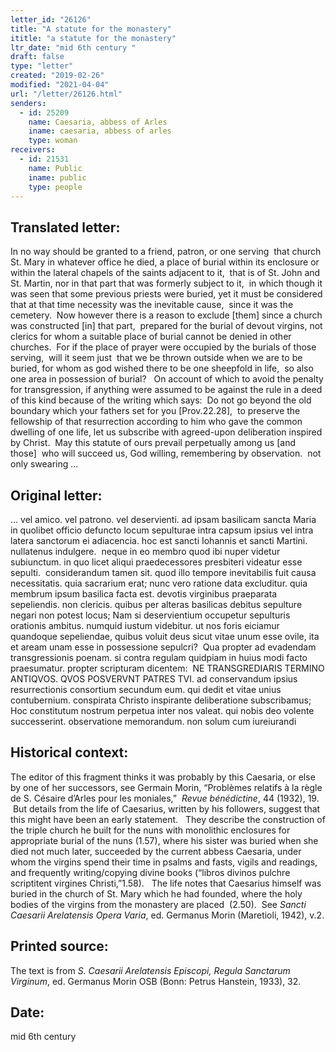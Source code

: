 ```yaml
---
letter_id: "26126"
title: "A statute for the monastery"
ititle: "a statute for the monastery"
ltr_date: "mid 6th century "
draft: false
type: "letter"
created: "2019-02-26"
modified: "2021-04-04"
url: "/letter/26126.html"
senders:
  - id: 25209
    name: Caesaria, abbess of Arles
    iname: caesaria, abbess of arles
    type: woman
receivers:
  - id: 21531
    name: Public
    iname: public
    type: people
---
```

<h2> Translated letter:</h2><p>In no way should be granted to a friend, patron, or one serving&nbsp; that church St. Mary in whatever office he died, a place of burial within its enclosure or within the lateral chapels of the saints adjacent to it, &nbsp;that is of St. John and St. Martin, nor in that part that was formerly subject to it,&nbsp; in which though it was seen that some previous priests were buried, yet it must be considered that at that time necessity was the inevitable cause, &nbsp;since it was the cemetery.&nbsp; Now however there is a reason to exclude [them] since a church was constructed [in] that part,&nbsp; prepared for the burial of devout virgins, not clerics for whom a suitable place of burial cannot be denied in other churches. &nbsp;For if the place of prayer were occupied by the burials of those serving, &nbsp;will it seem just&nbsp; that we be thrown outside when we are to be buried, for whom as god wished there to be one sheepfold in life, &nbsp;so also one area in possession of burial?&nbsp;&nbsp; On account of which to avoid the penalty for transgression, if anything were assumed to be against the rule in a deed of this kind because of the writing which says: &nbsp;Do not go beyond the old boundary which your fathers set for you [Prov.22.28],&nbsp; to preserve the fellowship of that resurrection according to him who gave the common dwelling of one life, let us subscribe with agreed-upon deliberation inspired by Christ.&nbsp; May this statute of ours prevail perpetually among us [and those]&nbsp; who will succeed us, God willing, remembering by observation.&nbsp; not only swearing ...</p><h2 class="mt-4"> Original letter:</h2><p>… vel amico. vel patrono. vel deservienti. ad ipsam basilicam sancta Maria in quolibet officio defuncto locum sepulturae intra capsum ipsius vel intra latera sanctorum ei adiacencia. hoc est sancti Iohannis et sancti Martini. nullatenus indulgere. &nbsp;neque in eo membro quod ibi nuper videtur subiunctum. in quo licet aliqui praedecessores presbiteri videatur esse sepulti.&nbsp; considerandum tamen sit. quod illo tempore inevitabilis fuit causa necessitatis. quia sacrarium erat; nunc vero ratione data excluditur. quia membrum ipsum basilica facta est. devotis virginibus praeparata sepeliendis. non clericis. quibus per alteras basilicas debitus sepulture negari non potest locus; Nam si deservientium occupetur sepulturis orationis ambitus. numquid iustum videbitur. ut nos foris eiciamur quandoque sepeliendae, quibus voluit deus sicut vitae unum esse ovile, ita et aream unam esse in possessione sepulcri? &nbsp;Qua propter ad evadendam transgressionis poenam. si contra regulam quidpiam in huius modi facto praesumatur. propter scripturam dicentem:&nbsp; NE TRANSGREDIARIS TERMINO ANTIQVOS. QVOS POSVERVNT PATRES TVI. ad conservandum ipsius resurrectionis consortium secundum eum. qui dedit et vitae unius contubernium. conspirata Christo inspirante deliberatione subscribamus; Hoc constitutum nostrum perpetua inter nos valeat. qui nobis deo volente successerint. observatione memorandum. non solum cum iureiurandi&nbsp;</p><h2 class="mt-4"> Historical context:</h2><p>The editor of this fragment thinks it was probably by this Caesaria, or else by one of her successors, see&nbsp;Germain Morin, “Problèmes relatifs à la règle de S. Césaire d’Arles pour les moniales,”&nbsp; <i>Revue bénédictine</i>, 44 (1932), 19.&nbsp; &nbsp;But details from the life of Caesarius, written by his followers, suggest that this might have been an early statement.&nbsp; &nbsp;They describe the construction of the triple church he built for the nuns with monolithic enclosures for appropriate burial of the nuns (1.57), where his sister was buried when she died not much later, succeeded by the current abbess Caesaria, under whom the virgins spend their time in psalms and fasts, vigils and readings, and frequently writing/copying divine books (“libros divinos pulchre scriptitent virgines Christi,”1.58).&nbsp; &nbsp;The life notes that Caesarius himself was buried in the church of St. Mary which he had founded, where the holy bodies of the virgins from the monastery are placed&nbsp; (2.50).&nbsp; See <i>Sancti Caesarii Arelatensis Opera Varia</i>, ed. Germanus Morin (Maretioli, 1942), v.2.</p><h2 class="mt-4"> Printed source:</h2><p><span>The text is from&nbsp;</span><i><span>S. Caesarii Arelatensis Episcopi, Regula </span></i><span><i><span>Sanctarum</span></i></span><span><i><span> Virginum</span></i></span><span><span>, ed. Germanus Morin OSB (Bonn: Petrus Hanstein, 1933), 32.</span></span></p><h2 class="mt-4"> Date:</h2>mid 6th century 
